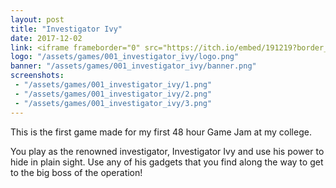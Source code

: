 ```yaml
---
layout: post
title: "Investigator Ivy"
date: 2017-12-02
link: <iframe frameborder="0" src="https://itch.io/embed/191219?border_width=0&amp;bg_color=F7F5E6&amp;link_color=3b53b5&amp;border_color=52658F" width="550" height="165"></iframe>
logo: "/assets/games/001_investigator_ivy/logo.png"
banner: "/assets/games/001_investigator_ivy/banner.png"
screenshots:
 - "/assets/games/001_investigator_ivy/1.png"
 - "/assets/games/001_investigator_ivy/2.png"
 - "/assets/games/001_investigator_ivy/3.png"
---
```


This is the first game made for my first 48 hour Game Jam at my college. 

You play as the renowned investigator, Investigator Ivy and use his power to hide in plain sight. Use any of his gadgets that you find along the way to get to the big boss of the operation!